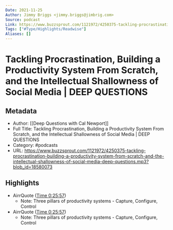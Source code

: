 ```yaml
---
Date: 2021-11-25
Author: Jimmy Briggs <jimmy.briggs@jimbrig.com>
Source: podcast
Link: https://www.buzzsprout.com/1121972/4250375-tackling-procrastination-building-a-productivity-system-from-scratch-and-the-intellectual-shallowness-of-social-media-deep-questions.mp3?blob_id=18580073
Tags: ["#Type/Highlights/Readwise"]
Aliases: []
---
```

# Tackling Procrastination, Building a Productivity System From Scratch, and the Intellectual Shallowness of Social Media | DEEP QUESTIONS

## Metadata
- Author: [[Deep Questions with Cal Newport]]
- Full Title: Tackling Procrastination, Building a Productivity System From Scratch, and the Intellectual Shallowness of Social Media | DEEP QUESTIONS
- Category: #podcasts
- URL: https://www.buzzsprout.com/1121972/4250375-tackling-procrastination-building-a-productivity-system-from-scratch-and-the-intellectual-shallowness-of-social-media-deep-questions.mp3?blob_id=18580073

## Highlights
- AirrQuote ([Time 0:25:57](https://www.airr.io/quote/5f37248fa7c7e007a599a886))
    - Note: Three pillars of productivity systems - Capture, Configure, Control
- AirrQuote ([Time 0:25:57](https://www.airr.io/quote/5f0426a7d1e72cded79035d5))
    - Note: Three pillars of productivity systems - Capture, Configure, Control
